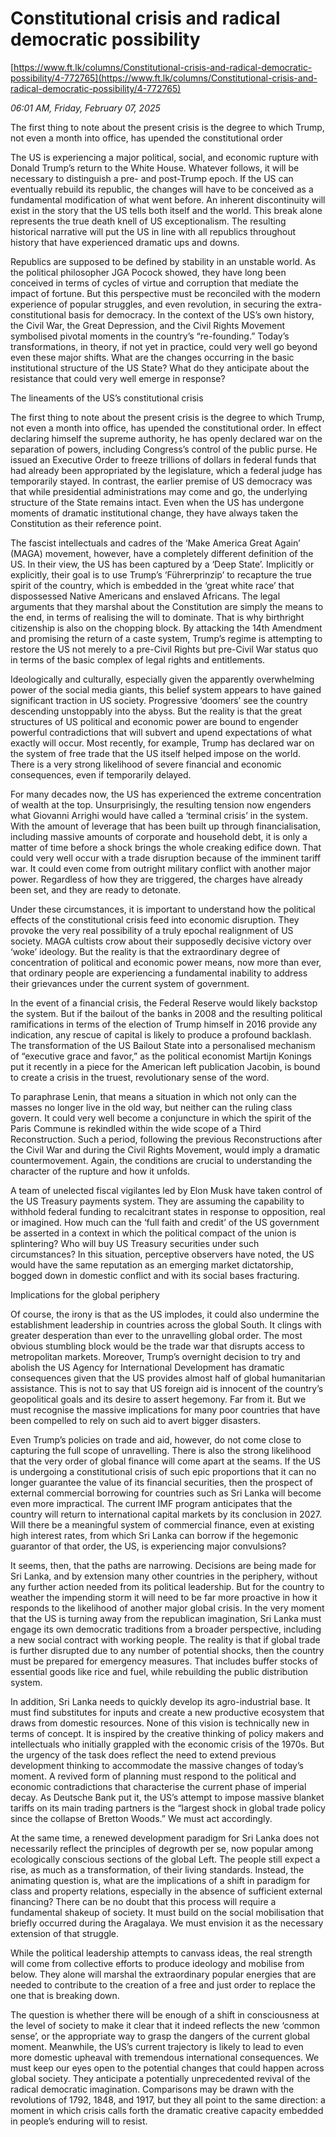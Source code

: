 # Constitutional crisis and radical democratic possibility

[https://www.ft.lk/columns/Constitutional-crisis-and-radical-democratic-possibility/4-772765](https://www.ft.lk/columns/Constitutional-crisis-and-radical-democratic-possibility/4-772765)

*06:01 AM, Friday, February 07, 2025*

The first thing to note about the present crisis is the degree to which Trump, not even a month into office, has upended the constitutional order

The US is experiencing a major political, social, and economic rupture with Donald Trump’s return to the White House. Whatever follows, it will be necessary to distinguish a pre- and post-Trump epoch. If the US can eventually rebuild its republic, the changes will have to be conceived as a fundamental modification of what went before. An inherent discontinuity will exist in the story that the US tells both itself and the world. This break alone represents the true death knell of US exceptionalism. The resulting historical narrative will put the US in line with all republics throughout history that have experienced dramatic ups and downs.

Republics are supposed to be defined by stability in an unstable world. As the political philosopher JGA Pocock showed, they have long been conceived in terms of cycles of virtue and corruption that mediate the impact of fortune. But this perspective must be reconciled with the modern experience of popular struggles, and even revolution, in securing the extra-constitutional basis for democracy. In the context of the US’s own history, the Civil War, the Great Depression, and the Civil Rights Movement symbolised pivotal moments in the country’s “re-founding.” Today’s transformations, in theory, if not yet in practice, could very well go beyond even these major shifts. What are the changes occurring in the basic institutional structure of the US State? What do they anticipate about the resistance that could very well emerge in response?

The lineaments of the US’s constitutional crisis

The first thing to note about the present crisis is the degree to which Trump, not even a month into office, has upended the constitutional order. In effect declaring himself the supreme authority, he has openly declared war on the separation of powers, including Congress’s control of the public purse. He issued an Executive Order to freeze trillions of dollars in federal funds that had already been appropriated by the legislature, which a federal judge has temporarily stayed. In contrast, the earlier premise of US democracy was that while presidential administrations may come and go, the underlying structure of the State remains intact. Even when the US has undergone moments of dramatic institutional change, they have always taken the Constitution as their reference point.

The fascist intellectuals and cadres of the ‘Make America Great Again’ (MAGA) movement, however, have a completely different definition of the US. In their view, the US has been captured by a ‘Deep State’. Implicitly or explicitly, their goal is to use Trump’s ‘Führerprinzip’ to recapture the true spirit of the country, which is embedded in the ‘great white race’ that dispossessed Native Americans and enslaved Africans. The legal arguments that they marshal about the Constitution are simply the means to the end, in terms of realising the will to dominate. That is why birthright citizenship is also on the chopping block. By attacking the 14th Amendment and promising the return of a caste system, Trump’s regime is attempting to restore the US not merely to a pre-Civil Rights but pre-Civil War status quo in terms of the basic complex of legal rights and entitlements.

Ideologically and culturally, especially given the apparently overwhelming power of the social media giants, this belief system appears to have gained significant traction in US society. Progressive ‘doomers’ see the country descending unstoppably into the abyss. But the reality is that the great structures of US political and economic power are bound to engender powerful contradictions that will subvert and upend expectations of what exactly will occur. Most recently, for example, Trump has declared war on the system of free trade that the US itself helped impose on the world. There is a very strong likelihood of severe financial and economic consequences, even if temporarily delayed.

For many decades now, the US has experienced the extreme concentration of wealth at the top. Unsurprisingly, the resulting tension now engenders what Giovanni Arrighi would have called a ‘terminal crisis’ in the system. With the amount of leverage that has been built up through financialisation, including massive amounts of corporate and household debt, it is only a matter of time before a shock brings the whole creaking edifice down. That could very well occur with a trade disruption because of the imminent tariff war. It could even come from outright military conflict with another major power. Regardless of how they are triggered, the charges have already been set, and they are ready to detonate.

Under these circumstances, it is important to understand how the political effects of the constitutional crisis feed into economic disruption. They provoke the very real possibility of a truly epochal realignment of US society. MAGA cultists crow about their supposedly decisive victory over ‘woke’ ideology. But the reality is that the extraordinary degree of concentration of political and economic power means, now more than ever, that ordinary people are experiencing a fundamental inability to address their grievances under the current system of government.

In the event of a financial crisis, the Federal Reserve would likely backstop the system. But if the bailout of the banks in 2008 and the resulting political ramifications in terms of the election of Trump himself in 2016 provide any indication, any rescue of capital is likely to produce a profound backlash. The transformation of the US Bailout State into a personalised mechanism of “executive grace and favor,” as the political economist Martijn Konings put it recently in a piece for the American left publication Jacobin, is bound to create a crisis in the truest, revolutionary sense of the word.

To paraphrase Lenin, that means a situation in which not only can the masses no longer live in the old way, but neither can the ruling class govern. It could very well become a conjuncture in which the spirit of the Paris Commune is rekindled within the wide scope of a Third Reconstruction. Such a period, following the previous Reconstructions after the Civil War and during the Civil Rights Movement, would imply a dramatic countermovement. Again, the conditions are crucial to understanding the character of the rupture and how it unfolds.

A team of unelected fiscal vigilantes led by Elon Musk have taken control of the US Treasury payments system. They are assuming the capability to withhold federal funding to recalcitrant states in response to opposition, real or imagined. How much can the ‘full faith and credit’ of the US government be asserted in a context in which the political compact of the union is splintering? Who will buy US Treasury securities under such circumstances? In this situation, perceptive observers have noted, the US would have the same reputation as an emerging market dictatorship, bogged down in domestic conflict and with its social bases fracturing.

Implications for the global periphery

Of course, the irony is that as the US implodes, it could also undermine the establishment leadership in countries across the global South. It clings with greater desperation than ever to the unravelling global order. The most obvious stumbling block would be the trade war that disrupts access to metropolitan markets. Moreover, Trump’s overnight decision to try and abolish the US Agency for International Development has dramatic consequences given that the US provides almost half of global humanitarian assistance. This is not to say that US foreign aid is innocent of the country’s geopolitical goals and its desire to assert hegemony. Far from it. But we must recognise the massive implications for many poor countries that have been compelled to rely on such aid to avert bigger disasters.

Even Trump’s policies on trade and aid, however, do not come close to capturing the full scope of unravelling. There is also the strong likelihood that the very order of global finance will come apart at the seams. If the US is undergoing a constitutional crisis of such epic proportions that it can no longer guarantee the value of its financial securities, then the prospect of external commercial borrowing for countries such as Sri Lanka will become even more impractical. The current IMF program anticipates that the country will return to international capital markets by its conclusion in 2027. Will there be a meaningful system of commercial finance, even at existing high interest rates, from which Sri Lanka can borrow if the hegemonic guarantor of that order, the US, is experiencing major convulsions?

It seems, then, that the paths are narrowing. Decisions are being made for Sri Lanka, and by extension many other countries in the periphery, without any further action needed from its political leadership. But for the country to weather the impending storm it will need to be far more proactive in how it responds to the likelihood of another major global crisis. In the very moment that the US is turning away from the republican imagination, Sri Lanka must engage its own democratic traditions from a broader perspective, including a new social contract with working people. The reality is that if global trade is further disrupted due to any number of potential shocks, then the country must be prepared for emergency measures. That includes buffer stocks of essential goods like rice and fuel, while rebuilding the public distribution system.

In addition, Sri Lanka needs to quickly develop its agro-industrial base. It must find substitutes for inputs and create a new productive ecosystem that draws from domestic resources. None of this vision is technically new in terms of concept. It is inspired by the creative thinking of policy makers and intellectuals who initially grappled with the economic crisis of the 1970s. But the urgency of the task does reflect the need to extend previous development thinking to accommodate the massive changes of today’s moment. A revived form of planning must respond to the political and economic contradictions that characterise the current phase of imperial decay. As Deutsche Bank put it, the US’s attempt to impose massive blanket tariffs on its main trading partners is the “largest shock in global trade policy since the collapse of Bretton Woods.” We must act accordingly.

At the same time, a renewed development paradigm for Sri Lanka does not necessarily reflect the principles of degrowth per se, now popular among ecologically conscious sections of the global Left. The people still expect a rise, as much as a transformation, of their living standards. Instead, the animating question is, what are the implications of a shift in paradigm for class and property relations, especially in the absence of sufficient external financing? There can be no doubt that this process will require a fundamental shakeup of society. It must build on the social mobilisation that briefly occurred during the Aragalaya. We must envision it as the necessary extension of that struggle.

While the political leadership attempts to canvass ideas, the real strength will come from collective efforts to produce ideology and mobilise from below. They alone will marshal the extraordinary popular energies that are needed to contribute to the creation of a free and just order to replace the one that is breaking down.

The question is whether there will be enough of a shift in consciousness at the level of society to make it clear that it indeed reflects the new ‘common sense’, or the appropriate way to grasp the dangers of the current global moment. Meanwhile, the US’s current trajectory is likely to lead to even more domestic upheaval with tremendous international consequences. We must keep our eyes open to the potential changes that could happen across global society. They anticipate a potentially unprecedented revival of the radical democratic imagination. Comparisons may be drawn with the revolutions of 1792, 1848, and 1917, but they all point to the same direction: a moment in which crisis calls forth the dramatic creative capacity embedded in people’s enduring will to resist.

